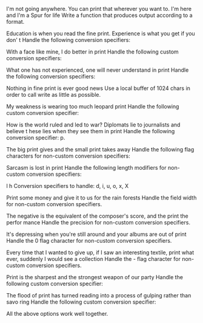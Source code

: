 I'm not going anywhere. You can print that wherever you want to. I'm here and I'm a Spur for life
Write a function that produces output according to a format.

Education is when you read the fine print. Experience is what you get if you don' t
Handle the following conversion specifiers:

With a face like mine, I do better in print
Handle the following custom conversion specifiers:

What one has not experienced, one will never understand in print
Handle the following conversion specifiers:

Nothing in fine print is ever good news
Use a local buffer of 1024 chars in order to call write as little as possible.

My weakness is wearing too much leopard print
Handle the following custom conversion specifier:

How is the world ruled and led to war? Diplomats lie to journalists and believe t hese lies when they see them in print
Handle the following conversion specifier: p.

The big print gives and the small print takes away
Handle the following flag characters for non-custom conversion specifiers:

Sarcasm is lost in print
Handle the following length modifiers for non-custom conversion specifiers:

l
h
Conversion specifiers to handle: d, i, u, o, x, X

Print some money and give it to us for the rain forests
Handle the field width for non-custom conversion specifiers.

The negative is the equivalent of the composer's score, and the print the perfor mance
Handle the precision for non-custom conversion specifiers.

It's depressing when you're still around and your albums are out of print
Handle the 0 flag character for non-custom conversion specifiers.

Every time that I wanted to give up, if I saw an interesting textile, print what ever, suddenly I would see a collection
Handle the - flag character for non-custom conversion specifiers.

Print is the sharpest and the strongest weapon of our party
Handle the following custom conversion specifier:

The flood of print has turned reading into a process of gulping rather than savo ring
Handle the following custom conversion specifier:

All the above options work well together.
